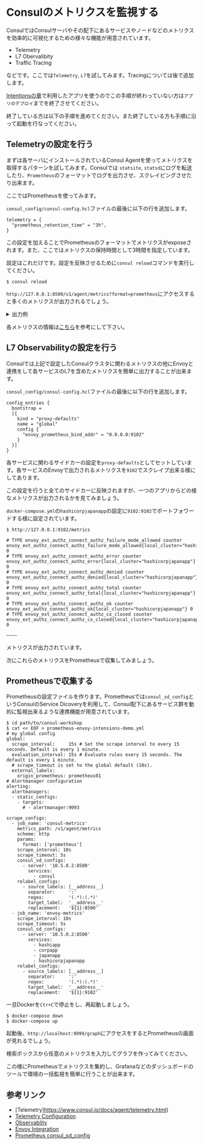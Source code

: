 # Consulのメトリクスを監視する

ConsulではConsulサーバやその配下にあるサービスやノードなどのメトリクスを効率的に可視化するための様々な機能が用意されています。

* Telemetry
* L7 Obervalibity
* Traffic Tracing

などです。ここでは`Telemetry`, `L7`を試してみます。Tracingについては後で追加します。

[Intentionsの章](https://github.com/hashicorp-japan/consul-workshop/blob/master/contents/intentions.md)で利用したアプリを使うのでこの手順が終わっていない方は`アプリのデプロイ`までを終了させてください。

終了している方は以下の手順を進めてください。また終了している方も手順に沿って起動を行なってください。

## Telemetryの設定を行う

まずは各サーバにインストールされているConsul Agentを使ってメトリクスを取得するパターンを試してみます。Consulでは `statsite`, `statsd`にログを転送したり、`Prometheus`のフォーマットでログを出力させ、スクレイピングさせたり出来ます。

ここではPrometheusを使ってみます。

`consul_config/consul-config.hcl`ファイルの最後に以下の行を追加します。

```hcl
telemetry = {
  "prometheus_retention_time" = "3h",
}
```

この設定を加えることでPrometheusのフォーマットでメトリクスがexposeされます。また、ここではメトリクスの保持時間として3時間を指定しています。

設定はこれだけです。設定を反映させるために`consul reload`コマンドを実行してください。

```shell
$ consul reload
```

`http://127.0.0.1:8500/v1/agent/metrics?format=prometheus`にアクセスすると多くのメトリクスが出力されるでしょう。

<details><summary>出力例</summary>

```
# HELP consul_9ad423be44a4_autopilot_failure_tolerance consul_9ad423be44a4_autopilot_failure_tolerance
# TYPE consul_9ad423be44a4_autopilot_failure_tolerance gauge
consul_9ad423be44a4_autopilot_failure_tolerance 0
# HELP consul_9ad423be44a4_autopilot_healthy consul_9ad423be44a4_autopilot_healthy
# TYPE consul_9ad423be44a4_autopilot_healthy gauge
consul_9ad423be44a4_autopilot_healthy 1
# HELP consul_9ad423be44a4_consul_cache_entries_count consul_9ad423be44a4_consul_cache_entries_count
# TYPE consul_9ad423be44a4_consul_cache_entries_count gauge
consul_9ad423be44a4_consul_cache_entries_count 22
# HELP consul_9ad423be44a4_raft_commitNumLogs consul_9ad423be44a4_raft_commitNumLogs
# TYPE consul_9ad423be44a4_raft_commitNumLogs gauge
consul_9ad423be44a4_raft_commitNumLogs 1
# HELP consul_9ad423be44a4_raft_leader_dispatchNumLogs consul_9ad423be44a4_raft_leader_dispatchNumLogs
# TYPE consul_9ad423be44a4_raft_leader_dispatchNumLogs gauge
consul_9ad423be44a4_raft_leader_dispatchNumLogs 1
# HELP consul_9ad423be44a4_runtime_alloc_bytes consul_9ad423be44a4_runtime_alloc_bytes
# TYPE consul_9ad423be44a4_runtime_alloc_bytes gauge
consul_9ad423be44a4_runtime_alloc_bytes 1.4908912e+07
# HELP consul_9ad423be44a4_runtime_free_count consul_9ad423be44a4_runtime_free_count
# TYPE consul_9ad423be44a4_runtime_free_count gauge
consul_9ad423be44a4_runtime_free_count 4.054047e+06
# HELP consul_9ad423be44a4_runtime_heap_objects consul_9ad423be44a4_runtime_heap_objects
# TYPE consul_9ad423be44a4_runtime_heap_objects gauge
consul_9ad423be44a4_runtime_heap_objects 54955
# HELP consul_9ad423be44a4_runtime_malloc_count consul_9ad423be44a4_runtime_malloc_count
# TYPE consul_9ad423be44a4_runtime_malloc_count gauge
consul_9ad423be44a4_runtime_malloc_count 4.109002e+06
```
</details>

各メトリクスの情報は[こちら](https://www.consul.io/docs/agent/telemetry.html)を参考にして下さい。

## L7 Observabilityの設定を行う

Consulでは上記で設定したConsulクラスタに関わるメトリクスの他にEnvoyと連携をして各サービスのL7を含めたメトリクスを簡単に出力することが出来ます。

`consul_config/consul-config.hcl`ファイルの最後に以下の行を追加します。

```hcl
config_entries {
  bootstrap =
  [{
    kind = "proxy-defaults"
    name = "global"
    config {
      "envoy_prometheus_bind_addr" = "0.0.0.0:9102"
    }
  }]
}
```

各サービスに関わるサイドカーの設定を`proxy-defaults`としてセットしています。各サービスのEnvoyで出力されるメトリクスを`9102`でスクレイプ出来る様にしてあります。

この設定を行うと全てのサイドカーに反映されますが、一つのアプリからどの様なメトリクスが出力されるかを見てみましょう。

`docker-compose.yml`の`hashicorpjapanapp`の設定に`9102:9102`でポートフォワードする様に設定されています。

```consul
$ http://127.0.0.1:9102/metrics

# TYPE envoy_ext_authz_connect_authz_failure_mode_allowed counter
envoy_ext_authz_connect_authz_failure_mode_allowed{local_cluster="hashicorpjapanapp"} 0
# TYPE envoy_ext_authz_connect_authz_error counter
envoy_ext_authz_connect_authz_error{local_cluster="hashicorpjapanapp"} 0
# TYPE envoy_ext_authz_connect_authz_denied counter
envoy_ext_authz_connect_authz_denied{local_cluster="hashicorpjapanapp"} 0
# TYPE envoy_ext_authz_connect_authz_total counter
envoy_ext_authz_connect_authz_total{local_cluster="hashicorpjapanapp"} 0
# TYPE envoy_ext_authz_connect_authz_ok counter
envoy_ext_authz_connect_authz_ok{local_cluster="hashicorpjapanapp"} 0
# TYPE envoy_ext_authz_connect_authz_cx_closed counter
envoy_ext_authz_connect_authz_cx_closed{local_cluster="hashicorpjapanapp"} 0

~~~~
```

メトリクスが出力されています。

次にこれらのメトリクスをPrometheusで収集してみましょう。

## Prometheusで収集する

Prometheusの設定ファイルを作ります。Prometheusでは`consul_sd_config`というConsulのService Dicoveryを利用して、Consul配下にあるサービス群を動的に監視出来るような連携機能が用意されています。

```shell
$ cd path/to/consul-workshop
$ cat << EOF > prometheus-envoy-intensions-demo.yml
# my global config
global:
  scrape_interval:     15s # Set the scrape interval to every 15 seconds. Default is every 1 minute.
  evaluation_interval: 15s # Evaluate rules every 15 seconds. The default is every 1 minute.
  # scrape_timeout is set to the global default (10s).
  external_labels:
    origin_prometheus: prometheus01
# Alertmanager configuration
alerting:
  alertmanagers:
  - static_configs:
    - targets:
      # - alertmanager:9093

scrape_configs:
  - job_name: 'consul-metrics'
    metrics_path: /v1/agent/metrics
    scheme: http
    params:
      format: ['prometheus']
    scrape_interval: 10s
    scrape_timeout: 5s  
    consul_sd_configs:
      - server: '10.5.0.2:8500'
        services:    
          - consul
    relabel_configs:
      - source_labels: [__address__]
        separator:     ':'
        regex:         '(.*):(.*)'
        target_label:  '__address__'
        replacement:   '${1}:8500'
  - job_name: 'envoy-metrics'
    scrape_interval: 10s
    scrape_timeout: 5s  
    consul_sd_configs:
      - server: '10.5.0.2:8500'
        services:    
          - hashiapp
          - corpapp
          - japanapp
          - hashicorpjapanapp
    relabel_configs:
      - source_labels: [__address__]
        separator:     ':'
        regex:         '(.*):(.*)'
        target_label:  '__address__'
        replacement:   '${1}:9102'
```

一旦Dockerを`Ctr+C`で停止をし、再起動しましょう。

```shell
$ docker-compose down
$ docker-compose up
```

起動後、`http://localhost:9999/graph`にアクセスをするとPrometheusの画面が見れるでしょう。

検索ボックスから任意のメトリクスを入力してグラフを作ってみてください。

この様にPrometheusでメトリクスを集約し、Grafanaなどのダッシュボードのツールで環境の一括監視を簡単に行うことが出来ます。

## 参考リンク
* [Telemetry]https://www.consul.io/docs/agent/telemetry.html)
* [Telemetry Configuration](https://www.consul.io/docs/agent/options.html#telemetry)
* [Observablity](https://www.consul.io/docs/connect/observability.html)
* [Envoy Integration](https://www.consul.io/docs/connect/proxies/envoy.html#bootstrap-configuration)
* [Prometheus consul_sd_config](https://prometheus.io/docs/prometheus/latest/configuration/configuration/#consul_sd_config)